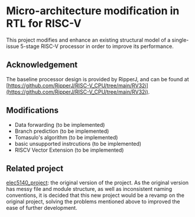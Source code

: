 # Micro-architecture modification in RTL for RISC-V
This project modifies and enhance an existing structural model of a single-issue 5-stage RISC-V processor in order to improve its performance. 
## Acknowledgement
The baseline processor design is provided by RipperJ, and can be found at [https://github.com/RipperJ/RISC-V_CPU/tree/main/RV32i](https://github.com/RipperJ/RISC-V_CPU/tree/main/RV32i). 
## Modifications
* Data forwarding (to be implemented)
* Branch prediction (to be implemented)
* Tomasulo's algorithm (to be implemented)
* basic unsupported instrcutions (to be implemented)
* RISCV Vector Extension (to be implemented)
## Related project
[elec5140_project](https://github.com/146snk/elec5140_project): the original version of the project. As the original version has messy file and module structure, as well as inconsistent naming conventions, it is decided that this new project would be a revamp on the original project, solving the problems mentioned above to improved the ease of further development. 
